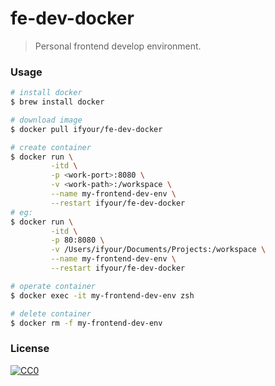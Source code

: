 # fe-dev-docker

> Personal frontend develop environment.

### Usage

```bash
# install docker
$ brew install docker

# download image
$ docker pull ifyour/fe-dev-docker

# create container
$ docker run \
         -itd \
         -p <work-port>:8080 \
         -v <work-path>:/workspace \
         --name my-frontend-dev-env \
         --restart ifyour/fe-dev-docker
# eg:
$ docker run \
         -itd \
         -p 80:8080 \
         -v /Users/ifyour/Documents/Projects:/workspace \
         --name my-frontend-dev-env \
         --restart ifyour/fe-dev-docker

# operate container
$ docker exec -it my-frontend-dev-env zsh

# delete container
$ docker rm -f my-frontend-dev-env
```

### License

[![CC0](https://i.creativecommons.org/p/zero/1.0/88x31.png)](https://creativecommons.org/publicdomain/zero/1.0/)
